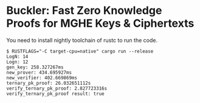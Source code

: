 # Buckler: Fast Zero Knowledge Proofs for MGHE Keys & Ciphertexts

You need to install nightly toolchain of rustc to run the code.

```
$ RUSTFLAGS="-C target-cpu=native" cargo run --release
LogN: 14
Logn: 12
gen_key: 258.327267ms
new_prover: 434.695927ms
new_verifier: 402.669869ms
ternary_pk_proof: 26.032651112s
verify_ternary_pk_proof: 2.827723316s
verify_ternary_pk_proof result: true
```
